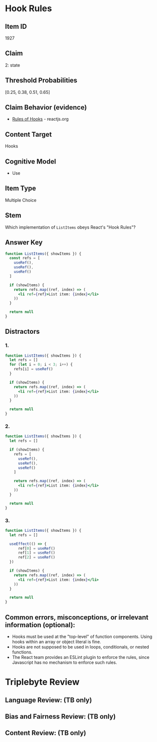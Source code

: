 # Hook Rules

## Item ID
1927

## Claim
2: state

## Threshold Probabilities
[0.25, 0.38, 0.51, 0.65]

## Claim Behavior (evidence)
- [Rules of Hooks](https://reactjs.org/docs/hooks-rules.html) - reactjs.org

## Content Target
Hooks

## Cognitive Model
* Use

## Item Type
Multiple Choice

## Stem
Which implementation of `ListItems` obeys React's "Hook Rules"?

## Answer Key
```jsx
function ListItems({ showItems }) {
  const refs = [
    useRef(),
    useRef(),
    useRef()
  ]

  if (showItems) {
    return refs.map((ref, index) => (
      <li ref={ref}>List item: {index}</li>
    ))
  }

  return null
}
```

## Distractors
### 1.
```jsx
function ListItems({ showItems }) {
  let refs = []
  for (let i = 0; i < 3; i++) {
    refs[i] = useRef()
  }

  if (showItems) {
    return refs.map((ref, index) => (
      <li ref={ref}>List item: {index}</li>
    ))
  }

  return null
}
```

### 2.
```jsx
function ListItems({ showItems }) {
  let refs = []

  if (showItems) {
    refs = [
      useRef(),
      useRef(),
      useRef()
    ]

    return refs.map((ref, index) => (
      <li ref={ref}>List item: {index}</li>
    ))
  }

  return null
}
```

### 3.
```jsx
function ListItems({ showItems }) {
  let refs = []

  useEffect(() => {
      ref[0] = useRef()
      ref[1] = useRef()
      ref[2] = useRef()
  })

  if (showItems) {
    return refs.map((ref, index) => (
      <li ref={ref}>List item: {index}</li>
    ))
  }

  return null
}
```


## Common errors, misconceptions, or irrelevant information (optional):

* Hooks must be used at the "top-level" of function components.  Using hooks within an array or object literal is fine.
* Hooks are not supposed to be used in loops, conditionals, or nested functions.
* The React team provides an ESLint plugin to enforce the rules, since Javascript has no mechanism to enforce such rules.

# Triplebyte Review


## Language Review: (TB only)


## Bias and Fairness Review: (TB only)


## Content Review: (TB only)

